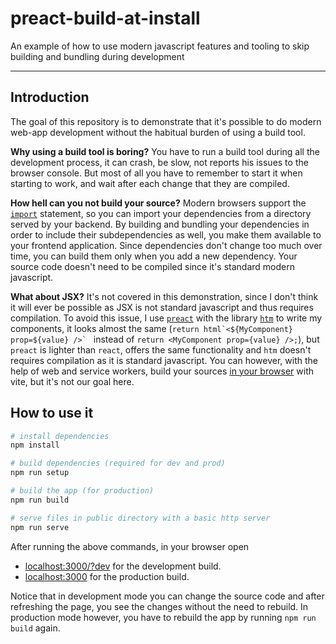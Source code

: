 # preact-build-at-install

An example of how to use modern javascript features and tooling to skip building and bundling during development

---

## Introduction

The goal of this repository is to demonstrate that it's possible to do modern web-app development without the habitual burden of using a build tool.

**Why using a build tool is boring?** You have to run a build tool during all the development process, it can crash, be slow, not reports his issues to the browser console. But most of all you have to remember to start it when starting to work, and wait after each change that they are compiled.

**How hell can you not build your source?** Modern browsers support the [`import`](https://developer.mozilla.org/en-US/docs/Web/JavaScript/Reference/Statements/import) statement, so you can import your dependencies from a directory served by your backend. By building and bundling your dependencies in order to include their subdependencies as well, you make them available to your frontend application. Since dependencies don't change too much over time, you can build them only when you add a new dependency. Your source code doesn't need to be compiled since it's standard modern javascript.

**What about JSX?** It's not covered in this demonstration, since I don't think it will ever be possible as JSX is not standard javascript and thus requires compilation. To avoid this issue, I use [`preact`](https://preactjs.com/) with the library [`htm`](https://www.npmjs.com/package/htm) to write my components, it looks almost the same (``return html`<${MyComponent} prop=${value} />` `` instead of ``return <MyComponent prop={value} />;``), but `preact` is lighter than `react`, offers the same functionality and `htm` doesn't requires compilation as it is standard javascript. You can however, with the help of web and service workers, build your sources [in your browser](https://divriots.com/blog/vite-in-the-browser) with vite, but it's not our goal here.

## How to use it

```bash
# install dependencies
npm install

# build dependencies (required for dev and prod)
npm run setup

# build the app (for production)
npm run build

# serve files in public directory with a basic http server
npm run serve
```

After running the above commands, in your browser open

- [localhost:3000/?dev](http://localhost:3000/?dev) for the development build.
- [localhost:3000](http://localhost:3000/) for the production build.

Notice that in development mode you can change the source code and after refreshing the page, you see the changes without the need to rebuild. In production mode however, you have to rebuild the app by running `npm run build` again.
